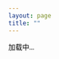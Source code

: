 ```yaml
---
layout: page
title: ""
---
```


<div id="quote-container">
    <p id="quote">加载中...</p>
</div>
<style>
    body{
        font-family: 'Lato', sans-serif;    
    }
    #quote {
        color: black;
    }
</style>
<script>
    // 发起网络请求获取名人名言
    fetch('https://api.xygeng.cn/openapi/one')
        .then(response => response.json())
        .then(data => {
            // 从响应中获取名言内容
            const quote = data.data.content;
            const origin = data.data.origin;
            // 将名言插入到页面中
            document.getElementById('quote').innerText = `"${quote}" —— ${origin}`;
        })
        .catch(error => {
            console.error('获取名人名言失败：', error);
            // 如果请求失败，显示错误消息
            document.getElementById('quote').innerText = '无法获取名言';
        });
</script>
